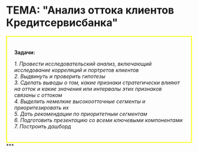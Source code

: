 # **ТЕМА: "Анализ оттока клиентов Кредитсервисбанка"**
<div style="border:solid yellow 2px; padding: 20px">
    
**Задачи:**
    
   *1. Провести исследовательский анализ, включающий исследование корреляций и портретов клиентов  
    2. Выдвинуть и проверить гипотезы  
    3. Сделать выводы о том, какие признаки стратегически влияют на отток и какие значения или интервалы этих признаков связаны с оттоком  
    4. Выделить немелкие высокоотточные сегменты и приоритезировать их  
    5. Дать рекомендации по приоритетным сегментам  
    6. Подготовить презентацию со всеми ключевыми компонентами  
    7. Построить дашборд*
</div>
***
